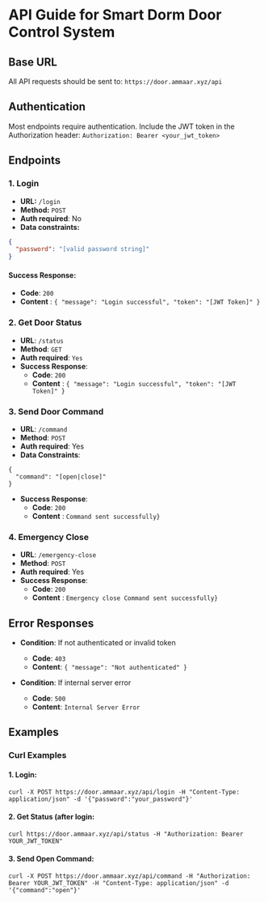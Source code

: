# API Guide for Smart Dorm Door Control System

## Base URL

All API requests should be sent to: `https://door.ammaar.xyz/api`

## Authentication

Most endpoints require authentication. Include the JWT token in the Authorization header: `Authorization: Bearer <your_jwt_token>`

## Endpoints

### 1. Login

- **URL:** `/login`
- **Method:** `POST`
- **Auth required**: No
- **Data constraints:**

```json
{
  "password": "[valid password string]"
}
```
#### Success Response:

- **Code**: `200`
- **Content** : `{ "message": "Login successful", "token": "[JWT Token]" }`


### 2. Get Door Status
- **URL**: `/status`
- **Method**: `GET`
- **Auth required**: `Yes`
- **Success Response**:
  - **Code**: `200`
  - **Content** : `{ "message": "Login successful", "token": "[JWT Token]" }`

### 3. Send Door Command

- **URL**: `/command`
- **Method**: `POST`
- **Auth required**: Yes
- **Data Constraints**:
```
{
  "command": "[open|close]"
}
```
- **Success Response**:
  - **Code**: `200`
  - **Content** : `Command sent successfully}`

### 4. Emergency Close

- **URL**: `/emergency-close`
- **Method**: `POST`
- **Auth required**: Yes
- **Success Response**:
  - **Code**: `200`
  - **Content** : `Emergency close Command sent successfully}`

## Error Responses

- **Condition**: If not authenticated or invalid token
  - **Code**: `403`
  - **Content**: `{ "message": "Not authenticated" }`

- **Condition**: If internal server error
  - **Code**: `500`
  - **Content**: `Internal Server Error`

## Examples

### Curl Examples

#### 1. Login:
```
curl -X POST https://door.ammaar.xyz/api/login -H "Content-Type: application/json" -d '{"password":"your_password"}'
```

#### 2. Get Status (after login:
```
curl https://door.ammaar.xyz/api/status -H "Authorization: Bearer YOUR_JWT_TOKEN"
```

#### 3. Send Open Command:
```
curl -X POST https://door.ammaar.xyz/api/command -H "Authorization: Bearer YOUR_JWT_TOKEN" -H "Content-Type: application/json" -d '{"command":"open"}'
```
